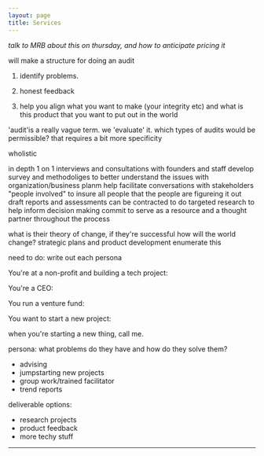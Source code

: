 ```yaml
---
layout: page
title: Services
---
```


*talk to MRB about this on thursday, and how to anticipate pricing it*

will make a structure for doing an audit

1. identify problems. 

2. honest feedback

3. help you align what you want to make (your integrity etc) and what is this product that you want to put out in the world 

'audit'is a really vague term. we 'evaluate' it. which types of audits would be permissible?
that requires a bit more specificity  

wholistic

in depth 1 on 1 interviews and consultations with founders and staff
develop survey and methodoliges to better understand the issues with organization/business planm
help facilitate  conversations with stakeholders "people involved" to insure all people that the people are figureing it out
draft reports and assessments
can be contracted to do targeted research to help inform decision making
commit to serve as a resource and a thought partner throughout the process



what is their theory of change, if they're successful how will the world change?
strategic plans and product development
enumerate this

need to do: write out each persona

You're at a non-profit and building a tech project:


You're a CEO:


You run a venture fund:


You want to start a new project:





when you're starting a new thing, call me. 

persona: what problems do they have and how do they solve them?



 - advising
 - jumpstarting new projects
 - group work/trained facilitator
 - trend reports

deliverable options:
 - research projects
 - product feedback
 - more techy stuff



***